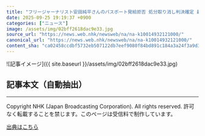 ```yaml
---
title: "フリージャーナリスト安田純平さんのパスポート発給拒否 処分取り消し判決確定 最高裁"
date: 2025-09-25 19:19:37 +0900
categories: ["ニュース"]
image: /assets/img/02bff2618dac9e33.jpg
source_url: "https://news.web.nhk/newsweb/na/na-k10014932121000/"
canonical_url: "https://news.web.nhk/newsweb/na/na-k10014932121000/"
content_sha: "ca02458ccdbf5732eb507122db7eef9080f84bd891c184a3a24f3a9d302192da"
---
```


![記事イメージ]({{ site.baseurl }}/assets/img/02bff2618dac9e33.jpg)

## 記事本文（自動抽出）
<div><div class="_13tndsj2"><nav aria-label="フッターサイトナビゲーション" class="_13tndsj4"></nav><hr class="esl7kn2s esl7kn1l esl7kn1n _14xli2ae"><p class="esl7kn2s esl7kn1m esl7kn1o _1yvk0f68 _1lugom81">Copyright NHK (Japan Broadcasting Corporation). All rights reserved. 許可なく転載することを禁じます。このページは受信料で制作しています。</p></div></div>

[出典はこちら](https://news.web.nhk/newsweb/na/na-k10014932121000/)
